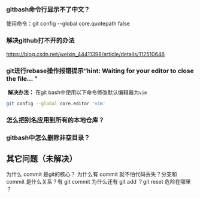 

### gitbash命令行显示不了中文？

使用命令：git config --global core.quotepath false

### 解决github打不开的办法

 https://blog.csdn.net/weixin_44411398/article/details/112510646



###  git进行rebase操作报错提示“hint: Waiting for your editor to close the file... ”

​	**解决办法：** 在git bash中使用以下命令修改默认编辑器为`vim`

```bash
git config --global core.editor 'vim'
```



### 怎么把别名应用到所有的本地仓库？

### gitbash中怎么删除非空目录？



##  其它问题（未解决）

为什么 commit 是git的核心？ 为什么有 commit 就不怕代码丢失？分支和 commit 是什么关系？有 git commit 为什么还有 git add ？git reset 危险在哪里 ？